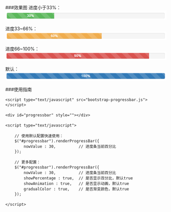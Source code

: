 ###效果图
进度小于33%：<br>
![进度小于33%](https://raw.githubusercontent.com/xiaoMzjm/jsplugin/master/jqplugin/bootstrap/%E8%BF%9B%E5%BA%A6%E6%9D%A1/green.png)
<br>

进度33~66%：<br>
![进度小于33%](https://raw.githubusercontent.com/xiaoMzjm/jsplugin/master/jqplugin/bootstrap/%E8%BF%9B%E5%BA%A6%E6%9D%A1/yellow.png)
<br>

进度66~100%：<br>
![进度小于33%](https://raw.githubusercontent.com/xiaoMzjm/jsplugin/master/jqplugin/bootstrap/%E8%BF%9B%E5%BA%A6%E6%9D%A1/red.png)
<br>

默认：<br>
![默认](https://raw.githubusercontent.com/xiaoMzjm/jsplugin/master/jqplugin/bootstrap/%E8%BF%9B%E5%BA%A6%E6%9D%A1/blue.png)


###使用指南

```
<script type="text/javascript" src="bootstrap-progressbar.js"></script>

<div id="progressbar" style=""></div>

<script type="text/javascript">

	// 使用默认配置快速使用：
	$("#progressbar").renderProgressBar({
		nowValue : 30,			// 进度条当前百分比
	});
	
	// 更多配置：
	$("#progressbar").renderProgressBar({
		nowValue : 30,			// 进度条当前百分比
		showPercentage : true,	// 是否显示百分比，默认true
		showAnimation : true,	// 是否显示动画，默认true
		gradualColor : true,	// 是否渐变颜色，默认true
	});

</script>
```
```

